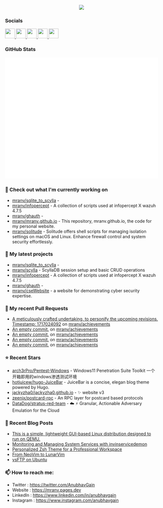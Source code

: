 <p align="center"><img src="https://raw.githubusercontent.com/mranv/mranv/main/anubhavgain.png" /></p>



### Socials

<p align="left"> <a href="https://www.github.com/mranv" target="_blank" rel="noreferrer"> <picture> <source media="(prefers-color-scheme: dark)" srcset="https://raw.githubusercontent.com/danielcranney/readme-generator/main/public/icons/socials/github-dark.svg" /> <source media="(prefers-color-scheme: light)" srcset="https://raw.githubusercontent.com/danielcranney/readme-generator/main/public/icons/socials/github.svg" /> <img src="https://raw.githubusercontent.com/danielcranney/readme-generator/main/public/icons/socials/github.svg" width="32" height="32" /> </picture> </a> <a href="http://www.instagram.com/anubhavgain" target="_blank" rel="noreferrer"> <picture> <source media="(prefers-color-scheme: dark)" srcset="https://raw.githubusercontent.com/danielcranney/readme-generator/main/public/icons/socials/instagram-dark.svg" /> <source media="(prefers-color-scheme: light)" srcset="https://raw.githubusercontent.com/danielcranney/readme-generator/main/public/icons/socials/instagram.svg" /> <img src="https://raw.githubusercontent.com/danielcranney/readme-generator/main/public/icons/socials/instagram.svg" width="32" height="32" /> </picture> </a> <a href="https://www.linkedin.com/in/anubhavgain" target="_blank" rel="noreferrer"> <picture> <source media="(prefers-color-scheme: dark)" srcset="https://raw.githubusercontent.com/danielcranney/readme-generator/main/public/icons/socials/linkedin-dark.svg" /> <source media="(prefers-color-scheme: light)" srcset="https://raw.githubusercontent.com/danielcranney/readme-generator/main/public/icons/socials/linkedin.svg" /> <img src="https://raw.githubusercontent.com/danielcranney/readme-generator/main/public/icons/socials/linkedin.svg" width="32" height="32" /> </picture> </a> <a href="https://mranv.pages.dev/rss.xml" target="_blank" rel="noreferrer"> <picture> <source media="(prefers-color-scheme: dark)" srcset="https://raw.githubusercontent.com/danielcranney/readme-generator/main/public/icons/socials/rss-dark.svg" /> <source media="(prefers-color-scheme: light)" srcset="https://raw.githubusercontent.com/danielcranney/readme-generator/main/public/icons/socials/rss.svg" /> <img src="https://raw.githubusercontent.com/danielcranney/readme-generator/main/public/icons/socials/rss.svg" width="32" height="32" /> </picture> </a> <a href="https://www.x.com/AnubhavGain" target="_blank" rel="noreferrer"> <picture> <source media="(prefers-color-scheme: dark)" srcset="https://raw.githubusercontent.com/danielcranney/readme-generator/main/public/icons/socials/twitter-dark.svg" /> <source media="(prefers-color-scheme: light)" srcset="https://raw.githubusercontent.com/danielcranney/readme-generator/main/public/icons/socials/twitter.svg" /> <img src="https://raw.githubusercontent.com/danielcranney/readme-generator/main/public/icons/socials/twitter.svg" width="32" height="32" /> </picture> </a> </p>

### GitHub Stats

<p align="left"><img src="https://raw.githubusercontent.com/mranv/mranv/main/github-metrics.svg" /></p>

### 👷 Check out what I'm currently working on

- [mranv/sqlite_to_scylla](https://github.com/mranv/sqlite_to_scylla) - 
- [mranv/infopercept](https://github.com/mranv/infopercept) - A collection of scripts used at infopercept X wazuh 4.7.5
- [mranv/ghauth](https://github.com/mranv/ghauth) - 
- [mranv/mranv.github.io](https://github.com/mranv/mranv.github.io) - This repository, mranv.github.io, the code for my personal website.
- [mranv/solitude](https://github.com/mranv/solitude) - Solitude offers shell scripts for managing isolation settings on macOS and Linux. Enhance firewall control and system security effortlessly.
### 🌱 My latest projects

- [mranv/sqlite_to_scylla](https://github.com/mranv/sqlite_to_scylla) - 
- [mranv/scylla](https://github.com/mranv/scylla) -  ScyllaDB session setup and basic CRUD operations
- [mranv/infopercept](https://github.com/mranv/infopercept) - A collection of scripts used at infopercept X wazuh 4.7.5
- [mranv/ghauth](https://github.com/mranv/ghauth) - 
- [mranv/cseWebsite](https://github.com/mranv/cseWebsite) - a website for demonstrating cyber security expertise. 
### 🔨 My recent Pull Requests

- [A meticulously crafted undertaking, to personify the upcoming revisions. Timestamp: 1717024092](https://github.com/mranv/achievements/pull/11) on [mranv/achievements](https://github.com/mranv/achievements)
- [An empty commit.](https://github.com/mranv/achievements/pull/10) on [mranv/achievements](https://github.com/mranv/achievements)
- [An empty commit.](https://github.com/mranv/achievements/pull/9) on [mranv/achievements](https://github.com/mranv/achievements)
- [An empty commit.](https://github.com/mranv/achievements/pull/8) on [mranv/achievements](https://github.com/mranv/achievements)
- [An empty commit.](https://github.com/mranv/achievements/pull/7) on [mranv/achievements](https://github.com/mranv/achievements)
### ⭐ Recent Stars

- [arch3rPro/Pentest-Windows](https://github.com/arch3rPro/Pentest-Windows) - Windows11 Penetration Suite Toolkit 一个开箱即用的windows渗透测试环境
- [hotjuicew/hugo-JuiceBar](https://github.com/hotjuicew/hugo-JuiceBar) - JuiceBar is a concise, elegan blog theme powered by Hugo.
- [jackyzha0/jackyzha0.github.io](https://github.com/jackyzha0/jackyzha0.github.io) - :sparkles: website v3
- [zeenix/postcard-rpc](https://github.com/zeenix/postcard-rpc) - An RPC layer for postcard based protocols
- [DataDog/stratus-red-team](https://github.com/DataDog/stratus-red-team) - :cloud: :zap: Granular, Actionable Adversary Emulation for the Cloud
### 📰 Recent Blog Posts

- [This is a simple, lightweight GUI-based Linux distribution designed to run on QEMU.](https://mranv.pages.dev/posts/simple-gui-linux-os/)
- [Monitoring and Managing System Services with invinservicedemon](https://mranv.pages.dev/posts/invinservicedemon-system-service-management/)
- [Personalized Zsh Theme for a Professional Workspace](https://mranv.pages.dev/posts/personalized-zsh-theme/)
- [From NeoVim to LunarVim](https://mranv.pages.dev/posts/from-neovim-to-lunarvim/)
- [vsFTP on Ubuntu](https://mranv.pages.dev/posts/vsftp-on-ubuntu/)
### 📫 How to reach me:
  - Twitter   : <https://twitter.com/AnubhavGain>
  - Website   : <https://mranv.pages.dev>
  - LinkedIn  : <https://www.linkedin.com/in/anubhavgain>
  - Instagram : <https://www.instagram.com/anubhavgain>
